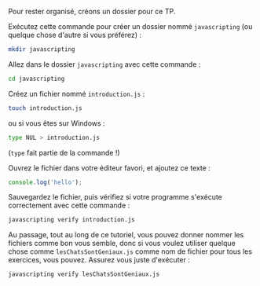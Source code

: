 Pour rester organisé, créons un dossier pour ce TP.

Exécutez cette commande pour créer un dossier nommé `javascripting` (ou quelque chose d'autre si vous préférez) :

```bash
mkdir javascripting
```

Allez dans le dossier `javascripting` avec cette commande :

```bash
cd javascripting
```

Créez un fichier nommé `introduction.js` :

```bash
touch introduction.js
```

ou si vous êtes sur Windows :
```bash
type NUL > introduction.js
```
(`type` fait partie de la commande !)

Ouvrez le fichier dans votre éditeur favori, et ajoutez ce texte :

```js
console.log('hello');
```

Sauvegardez le fichier, puis vérifiez si votre programme s'exécute correctement avec cette commande :

```bash
javascripting verify introduction.js
```

Au passage, tout au long de ce tutoriel, vous pouvez donner nommer les fichiers comme bon vous semble, donc si vous voulez utiliser quelque chose comme `lesChatsSontGeniaux.js` comme nom de fichier pour tous les exercices, vous pouvez. Assurez vous juste d'exécuter :

```bash
javascripting verify lesChatsSontGeniaux.js
```

